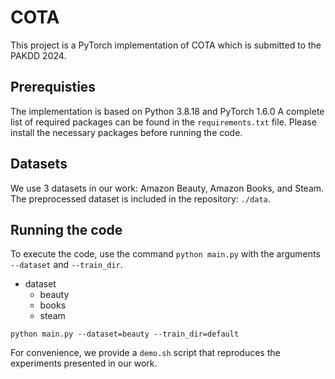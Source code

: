 # COTA
This project is a PyTorch implementation of COTA which is submitted to the PAKDD 2024.

## Prerequisties 
The implementation is based on Python 3.8.18 and PyTorch 1.6.0
A complete list of required packages can be found in the `requirements.txt` file.
Please install the necessary packages before running the code.

## Datasets
We use 3 datasets in our work: Amazon Beauty, Amazon Books, and Steam.
The preprocessed dataset is included in the repository: `./data`.


## Running the code
To execute the code, use the command `python main.py` with the arguments `--dataset` and `--train_dir`.
+ dataset
  + beauty
  + books
  + steam
 
```
python main.py --dataset=beauty --train_dir=default
```

For convenience, we provide a `demo.sh` script that reproduces the experiments presented in our work.
